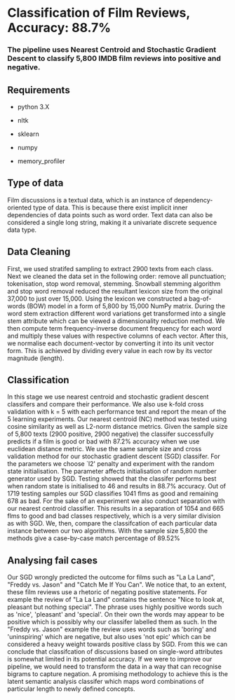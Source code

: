 # Classification of Film Reviews, Accuracy: 88.7%



### The pipeline uses Nearest Centroid and Stochastic Gradient Descent to classify 5,800 IMDB film reviews into positive and negative.



## Requirements

- python 3.X

- nltk

- sklearn

- numpy

- memory_profiler

## Type of data
Film discussions is a textual data, which is an instance of dependency-oriented type of data. This is because there exist implicit inner dependencies of data points such as word order. Text data can also be considered a single long string, making it a univariate discrete sequence data type.

## Data Cleaning
First, we used stratifed sampling to extract 2900 texts from each class. Next we cleaned the data set in the following order: remove all punctuation; tokenisation, stop word removal, stemming. Snowball stemming algorithm and stop word removal reduced the resultant lexicon size from the original 37,000 to just over 15,000. Using the lexicon we constructed a bag-of-words (BOW) model in a form of 5,800 by 15,000 NumPy matrix. During the word stem extraction different word variations get transformed into a single stem attribute which can be viewed a dimensionality reduction method. We then compute term frequency-inverse document frequency for each word and multiply these values with respective columns of each vector. After this, we normalise each document-vector by converting it into its unit vector form. This is achieved by dividing every value in each row by its vector magnitude (length). 

## Classification
In this stage we use nearest centroid and stochastic gradient descent classifers and compare their performance. We also use k-fold cross validation with k = 5 with each performance test and report the mean of the 5 learning experiments. Our nearest centroid (NC) method was tested using cosine similarity as well as L2-norm distance metrics. Given the sample size of 5,800 texts (2900 positive, 2900 negative) the classifer successfully predicts if a film is good or bad with 87.2% accuracy when we use euclidean distance metric. We use the same sample size and cross validation method for our stochastic gradient descent (SGD) classifer. For the parameters we choose `l2' penalty and experiment with the random state initialisation. The parameter affects initialisation of random number generator used by SGD. Testing showed that the classifer performs best when random state is initialised to 46 and results in 88.7% accuracy. Out of 1719 testing samples our SGD classifies 1041 flms as good and remaining 678 as bad. For the sake of an experiment we also conduct separation with our nearest centroid classifier. This results in a separation of 1054 and 665 flms to good and bad classes respectively, which is a very similar division as with SGD. We, then, compare the classifcation of each particular data instance between our two algorithms. With the sample size 5,800 the methods give a case-by-case match percentage of 89.52%

## Analysing fail cases
Our SGD wrongly predicted the outcome for films such as "La La Land", "Freddy vs. Jason" and "Catch Me If You Can". We notice that, to an extent, these film reviews use a rhetoric of negating positive statements. For example the review of "La La Land" contains the sentence "Nice to look at, pleasant but nothing special". The phrase uses highly positive words such as 'nice', 'pleasant' and 'special'. On their own the words may appear to be positive which is possibly why our classifer labelled them as such. In the "Freddy vs. Jason" example the review uses words such as 'boring' and 'uninspiring' which are negative, but also uses 'not epic' which can be considered a heavy weight towards positive class by SGD. From this we can conclude that classifcation of discussions based on single-word attributes is somewhat limited in its potential accuracy. If we were to improve our pipeline, we would need to transform the data in a way that can recognise bigrams to capture negation. A promising methodology to achieve this is the latent semantic analysis classifer which maps word combinations of particular length to newly defined concepts.
